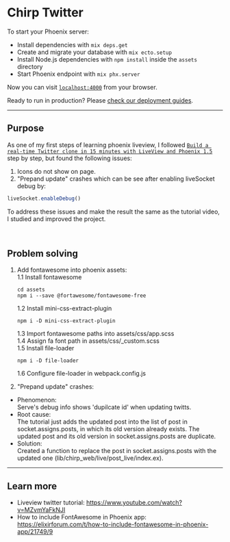 # Chirp Twitter

To start your Phoenix server:

  * Install dependencies with `mix deps.get`
  * Create and migrate your database with `mix ecto.setup`
  * Install Node.js dependencies with `npm install` inside the `assets` directory
  * Start Phoenix endpoint with `mix phx.server`

Now you can visit [`localhost:4000`](http://localhost:4000) from your browser.

Ready to run in production? Please [check our deployment guides](https://hexdocs.pm/phoenix/deployment.html).  

------------------------------
## Purpose
As one of my first steps of learning phoenix liveview, I followed [`Build a real-time Twitter clone in 15 minutes with LiveView and Phoenix 1.5`](https://www.youtube.com/watch?v=MZvmYaFkNJI) step by step, but found the following issues:
1) Icons do not show on page. 
2) "Prepand update" crashes which can be see after enabling liveSocket debug by:
```javascript
liveSocket.enableDebug()
```  
To address these issues and make the result the same as the tutorial video, I studied and improved the project.
<p>&nbsp;</p>

## Problem solving
1. Add fontawesome into phoenix assets:  
1.1 Install fontawesome  
    ```console
    cd assets
    npm i --save @fortawesome/fontawesome-free
    ```  
    1.2 Install mini-css-extract-plugin  
    ```console
    npm i -D mini-css-extract-plugin
    ```  
    1.3 Import fontawesome paths into assets/css/app.scss  
    1.4 Assign fa font path in assets/css/_custom.scss  
    1.5 Install file-loader  
    ```console
    npm i -D file-loader
    ```  
    1.6 Configure file-loader in webpack.config.js  

2. "Prepand update" crashes:  
* Phenomenon:  
  Serve's debug info shows 'dupilcate id' when updating twitts.  
* Root cause:  
  The tutorial just adds the updated post into the list of post in socket.assigns.posts, in which its old version already exists. The updated post and its old version in socket.assigns.posts are duplicate.  
* Solution:  
  Created a function to replace the post in socket.assigns.posts with the updated one (lib/chirp_web/live/post_live/index.ex).
------------------------------
## Learn more
  * Liveview twitter tutorial: https://www.youtube.com/watch?v=MZvmYaFkNJI
  * How to include FontAwesome in Phoenix app: https://elixirforum.com/t/how-to-include-fontawesome-in-phoenix-app/21749/9
